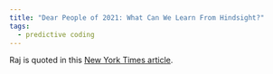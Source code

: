 ```yaml
---
title: "Dear People of 2021: What Can We Learn From Hindsight?"
tags: 
  - predictive coding
---
```


Raj is quoted in this [New York Times article](https://www.nytimes.com/2021/12/02/special-series/headway-earth-progress-climate-hindsight.html).